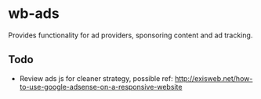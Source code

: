 wb-ads
=============

Provides functionality for ad providers, sponsoring content and ad tracking.


## Todo
* Review ads js for cleaner strategy, possible ref: http://exisweb.net/how-to-use-google-adsense-on-a-responsive-website
